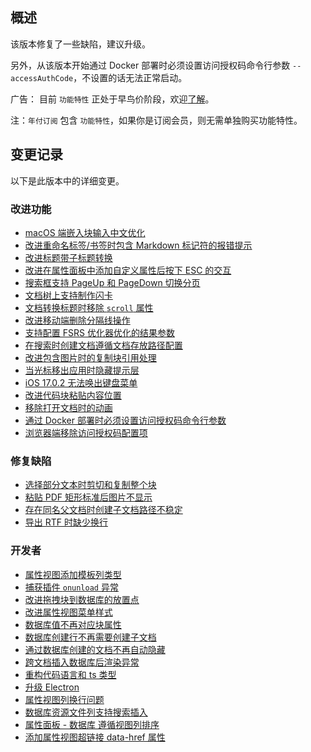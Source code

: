 ## 概述

该版本修复了一些缺陷，建议升级。

另外，从该版本开始通过 Docker 部署时必须设置访问授权码命令行参数 `--accessAuthCode`，不设置的话无法正常启动。

广告： 目前 `功能特性` 正处于早鸟价阶段，欢迎[了解](https://b3log.org/siyuan/pricing.html)。

注：`年付订阅` 包含 `功能特性`，如果你是订阅会员，则无需单独购买功能特性。

## 变更记录

以下是此版本中的详细变更。

### 改进功能

* [macOS 端嵌入块输入中文优化](https://github.com/siyuan-note/siyuan/issues/9216)
* [改进重命名标签/书签时包含 Markdown 标记符的报错提示](https://github.com/siyuan-note/siyuan/issues/9248)
* [改进标题带子标题转换](https://github.com/siyuan-note/siyuan/issues/9264)
* [改进在属性面板中添加自定义属性后按下 ESC 的交互](https://github.com/siyuan-note/siyuan/issues/9282)
* [搜索框支持 PageUp 和 PageDown 切换分页](https://github.com/siyuan-note/siyuan/issues/9284)
* [文档树上支持制作闪卡](https://github.com/siyuan-note/siyuan/issues/9288)
* [文档转换标题时移除 `scroll` 属性](https://github.com/siyuan-note/siyuan/issues/9297)
* [改进移动端删除分隔线操作](https://github.com/siyuan-note/siyuan/issues/9302)
* [支持配置 FSRS 优化器优化的结果参数](https://github.com/siyuan-note/siyuan/issues/9309)
* [在搜索时创建文档遵循文档存放路径配置](https://github.com/siyuan-note/siyuan/issues/9316)
* [改进包含图片时的复制块引用处理](https://github.com/siyuan-note/siyuan/issues/9317)
* [当光标移出应用时隐藏提示层](https://github.com/siyuan-note/siyuan/issues/9318)
* [iOS 17.0.2 无法唤出键盘菜单](https://github.com/siyuan-note/siyuan/issues/9320)
* [改进代码块粘贴内容位置](https://github.com/siyuan-note/siyuan/issues/9323)
* [移除打开文档时的动画](https://github.com/siyuan-note/siyuan/issues/9324)
* [通过 Docker 部署时必须设置访问授权码命令行参数](https://github.com/siyuan-note/siyuan/issues/9328)
* [浏览器端移除访问授权码配置项](https://github.com/siyuan-note/siyuan/issues/9331)

### 修复缺陷

* [选择部分文本时剪切和复制整个块](https://github.com/siyuan-note/siyuan/issues/9283)
* [粘贴 PDF 矩形标准后图片不显示](https://github.com/siyuan-note/siyuan/issues/9321)
* [存在同名父文档时创建子文档路径不稳定](https://github.com/siyuan-note/siyuan/issues/9322)
* [导出 RTF 时缺少换行](https://github.com/siyuan-note/siyuan/issues/9325)

### 开发者

* [属性视图添加模板列类型](https://github.com/siyuan-note/siyuan/issues/8766)
* [捕获插件 `onunload` 异常](https://github.com/siyuan-note/siyuan/issues/9240)
* [改进拖拽块到数据库的放置点](https://github.com/siyuan-note/siyuan/issues/9273)
* [改进属性视图菜单样式](https://github.com/siyuan-note/siyuan/issues/9281)
* [数据库值不再对应块属性](https://github.com/siyuan-note/siyuan/issues/9293)
* [数据库创建行不再需要创建子文档](https://github.com/siyuan-note/siyuan/issues/9294)
* [通过数据库创建的文档不再自动隐藏](https://github.com/siyuan-note/siyuan/issues/9298)
* [跨文档插入数据库后渲染异常](https://github.com/siyuan-note/siyuan/issues/9299) 
* [重构代码语言和 ts 类型](https://github.com/siyuan-note/siyuan/pull/9300)
* [升级 Electron](https://github.com/siyuan-note/siyuan/issues/9301)
* [属性视图列换行问题](https://github.com/siyuan-note/siyuan/issues/9303)
* [数据库资源文件列支持搜索插入](https://github.com/siyuan-note/siyuan/issues/9313)
* [属性面板 - 数据库 遵循视图列排序](https://github.com/siyuan-note/siyuan/issues/9319)
* [添加属性视图超链接 data-href 属性](https://github.com/siyuan-note/siyuan/issues/9291)
